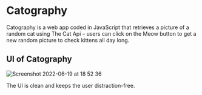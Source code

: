 # Catography

Catography is a web app coded in JavaScript that retrieves a picture of a random cat using The Cat Api – users can click on the Meow button to get a new random picture to check kittens all day long.

## UI of Catography ##
![Screenshot 2022-06-19 at 18 52 36](https://user-images.githubusercontent.com/68055722/174494677-0f8954b0-59b9-4453-85a8-39511f0ee598.png)

The UI is clean and keeps the user distraction-free. 
